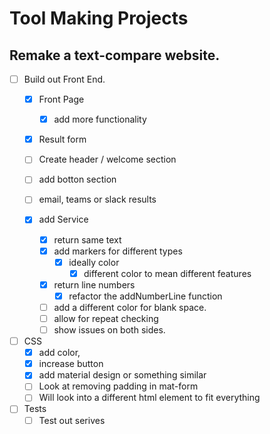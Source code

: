 # Tool Making Projects

## Remake a text-compare website.  

- [ ] Build out Front End.
    - [x] Front Page
        - [x] add more functionality 
    - [x] Result form
    - [ ] Create header / welcome section
    - [ ] add botton section
    - [ ] email, teams or slack results
        
    - [x] add Service 
        - [X] return same text
        - [x] add markers for different types
            - [x] ideally color
                - [x] different color to mean different features
        - [x] return line numbers
            -[x] refactor the addNumberLine function
        - [ ] add a different color for blank space.
        - [ ] allow for repeat checking
        - [ ] show issues on both sides.
- [ ] CSS
    - [x] add color, 
    - [x] increase button
    - [x] add material design or something similar
    - [ ] Look at removing padding in mat-form
    - [ ] Will look into a different html element to fit everything
    
- [ ] Tests
    - [ ] Test out serives
